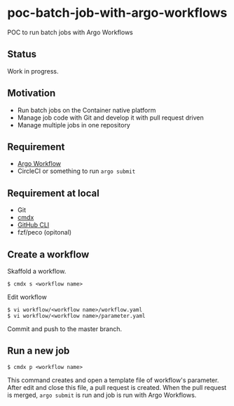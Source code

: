 # poc-batch-job-with-argo-workflows

POC to run batch jobs with Argo Workflows

## Status

Work in progress.

## Motivation

* Run batch jobs on the Container native platform
* Manage job code with Git and develop it with pull request driven
* Manage multiple jobs in one repository

## Requirement

* [Argo Workflow](https://argoproj.github.io/projects/argo)
* CircleCI or something to run `argo submit`

## Requirement at local

* Git
* [cmdx](https://github.com/suzuki-shunsuke/cmdx)
* [GitHub CLI](https://cli.github.com/)
* fzf/peco (opitonal)

## Create a workflow

Skaffold a workflow.

```
$ cmdx s <workflow name>
```

Edit workflow

```
$ vi workflow/<workflow name>/workflow.yaml
$ vi workflow/<workflow name>/parameter.yaml
```

Commit and push to the master branch.

## Run a new job

```
$ cmdx p <workflow name>
```

This command creates and open a template file of workflow's parameter.
After edit and close this file, a pull request is created.
When the pull request is merged, `argo submit` is run and job is run with Argo Workflows.
